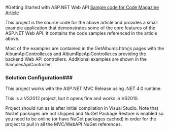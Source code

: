 #Getting Started with ASP.NET Web API
[Sample code for Code Magazine Article](http://www.west-wind.com/weblog/posts/2012/Aug/21/An-Introduction-to-ASPNET-Web-API)

This project is the source code for the above article and provides a small example application that demonstrates some of the core features of the ASP.NET Web API. It contains the code samples referenced in the article above.

Most of the examples are contained in the GetAlbums.htm/js pages with the AlbumApiController.cs and AlbumRpcApiController.cs providing the backend Web API controllers. Additional examples are shown
in the SamplesApiController.

### Solution Configuration###
This project works with the ASP.NET MVC Release using .NET 4.0 runtime. 

This is a VS2012 project, but it opens fine and works in VS2010.

Project should run as is after initial compilation in Visual Studio. Note
that NuGet packages are not shipped and NuGet Package Restore is enabled
so you need to be online (or have NuGet packages cached) in order for
the project to pull in all the MVC/WebAPI NuGet references.